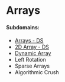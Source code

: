 # Arrays

#### Subdomains:
- [Arrays - DS](./arrays-ds)
- [2D Array - DS](./2d-array)
- [Dynamic Array](./dynamic-array-problem)
- Left Rotation
- Sparse Arrays
- Algorithmic Crush
